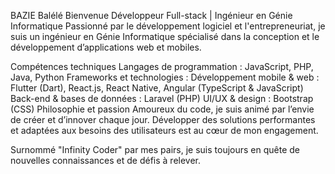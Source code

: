 BAZIE Balélé Bienvenue
Développeur Full-stack | Ingénieur en Génie Informatique
Passionné par le développement logiciel et l'entrepreneuriat,
je suis un ingénieur en Génie Informatique spécialisé dans la conception et le développement d’applications web et mobiles.

Compétences techniques
Langages de programmation : JavaScript, PHP, Java, Python
Frameworks et technologies :
Développement mobile & web : Flutter (Dart), React.js, React Native, Angular (TypeScript & JavaScript)
Back-end & bases de données : Laravel (PHP)
UI/UX & design : Bootstrap (CSS)
Philosophie et passion
Amoureux du code, je suis animé par l’envie de créer et d’innover chaque jour.
Développer des solutions performantes et adaptées aux besoins des utilisateurs est au cœur de mon engagement.

Surnommé "Infinity Coder" par mes pairs, je suis toujours en quête de nouvelles connaissances et de défis à relever.

